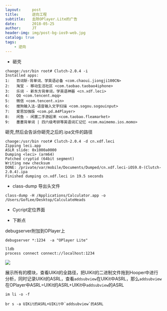 ```yaml
---
layout:     post
title:      逆向工程
subtitle:   去除OPlayer.Lite的广告
date:       2018-05-25
author:     JT
header-img: img/post-bg-ios9-web.jpg
catalog: true
tags:
    - 逆向
---
```


* 砸壳

```
chaoge:/usr/bin root# Clutch-2.0.4 -i
Installed apps:
1:   百词斩-背单词、学英语必备 <com.chaoui.jiongji100CN>
2:   淘宝 - 移动生活社区 <com.taobao.taobao4iphone>
3:   乐词 - 新东方背单词，学英语神器 <cn.xdf.leci>
4:   QQ <com.tencent.mqq>
5:   微信 <com.tencent.xin>
6:   搜狗输入法-语音输入文字扫描 <com.sogou.sogouinput>
7:   爱思加强版 <com.pd.A4Player>
8:   闲鱼 - 闲置二手游起来 <com.taobao.fleamarket>
9:   墨墨背单词 | 四六级考研等英语词汇记忆 <com.maimemo.ios.momo>
```

砸壳,然后会告诉你砸壳之后的.ipa文件的路径

```
chaoge:/usr/bin root# Clutch-2.0.4 -d cn.xdf.leci
Zipping leci.app
ASLR slide: 0x1000a0000
Dumping <leci> (arm64)
Patched cryptid (64bit segment)
Writing new checksum
DONE: /private/var/mobile/Documents/Dumped/cn.xdf.leci-iOS9.0-(Clutch-2.0.4).ipa
Finished dumping cn.xdf.leci in 19.5 seconds
```

* class-dump 导出头文件

`class-dump -H /Applications/Calculator.app -o /Users/GofLee/Desktop/CalculateHeads`

* Cycript定位界面

* 下断点

debugserver附加到OPlayer上
```
debugserver *:1234	-a "OPlayer Lite"
```

```
lldb
process connect connect://localhost:1234
```

![](https://wtj900.github.io/img/reverse/查看UIKit信息.png)

展示所有的模块，查看UIKit的全路径，把UIKit的二进制文件拖到Hooper中进行分析，同时记录UIKit的ASRL，查看`addsubview`在UIKit中ASRL，那么`addsubview`在OPlayer中ASRL=UIKit的ASRL+UIKit中`addsubview`的ASRL
```
im li -o -f

br s -a UIKit的ASRL+UIKit中`addsubview`的ASRL
```



